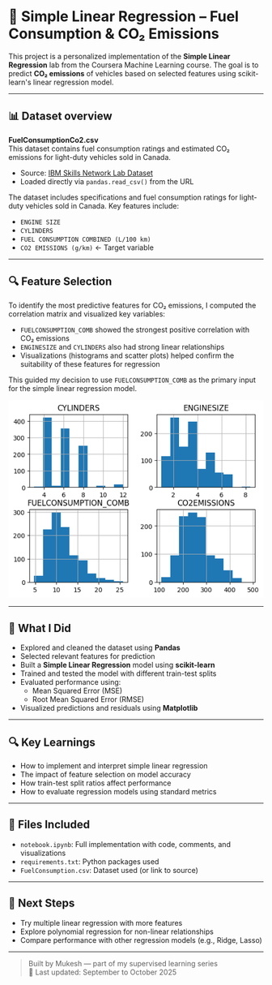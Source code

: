 # 🚗 Simple Linear Regression – Fuel Consumption & CO₂ Emissions

This project is a personalized implementation of the **Simple Linear Regression** lab from the Coursera Machine Learning course. The goal is to predict **CO₂ emissions** of vehicles based on selected features using scikit-learn's linear regression model.

---


## 📊 Dataset overview

**FuelConsumptionCo2.csv**  
This dataset contains fuel consumption ratings and estimated CO₂ emissions for light-duty vehicles sold in Canada.

- Source: [IBM Skills Network Lab Dataset](https://cf-courses-data.s3.us.cloud-object-storage.appdomain.cloud/IBMDeveloperSkillsNetwork-ML0101EN-SkillsNetwork/labs/Module%202/data/FuelConsumptionCo2.csv)
- Loaded directly via `pandas.read_csv()` from the URL


The dataset includes specifications and fuel consumption ratings for light-duty vehicles sold in Canada. Key features include:

- `ENGINE SIZE`
- `CYLINDERS`
- `FUEL CONSUMPTION COMBINED (L/100 km)`
- `CO2 EMISSIONS (g/km)` ← Target variable

---

## 🔍 Feature Selection

To identify the most predictive features for CO₂ emissions, I computed the correlation matrix and visualized key variables:

- `FUELCONSUMPTION_COMB` showed the strongest positive correlation with CO₂ emissions  
- `ENGINESIZE` and `CYLINDERS` also had strong linear relationships  
- Visualizations (histograms and scatter plots) helped confirm the suitability of these features for regression

This guided my decision to use `FUELCONSUMPTION_COMB` as the primary input for the simple linear regression model.

![Best Features](https://raw.githubusercontent.com/Mukesh-2005/Coursera-ML-Labs/main/Linear-Regression/images/Best%20features.png)

---

## 🧠 What I Did

- Explored and cleaned the dataset using **Pandas**
- Selected relevant features for prediction
- Built a **Simple Linear Regression** model using **scikit-learn**
- Trained and tested the model with different train-test splits
- Evaluated performance using:
  - Mean Squared Error (MSE)
  - Root Mean Squared Error (RMSE)
- Visualized predictions and residuals using **Matplotlib**

---

## 🔍 Key Learnings

- How to implement and interpret simple linear regression
- The impact of feature selection on model accuracy
- How train-test split ratios affect performance
- How to evaluate regression models using standard metrics

---

## 📁 Files Included

- `notebook.ipynb`: Full implementation with code, comments, and visualizations
- `requirements.txt`: Python packages used
- `FuelConsumption.csv`: Dataset used (or link to source)

---

## 📌 Next Steps

- Try multiple linear regression with more features
- Explore polynomial regression for non-linear relationships
- Compare performance with other regression models (e.g., Ridge, Lasso)

---

> Built by Mukesh — part of my supervised learning series  
> 📅 Last updated: September to October 2025
